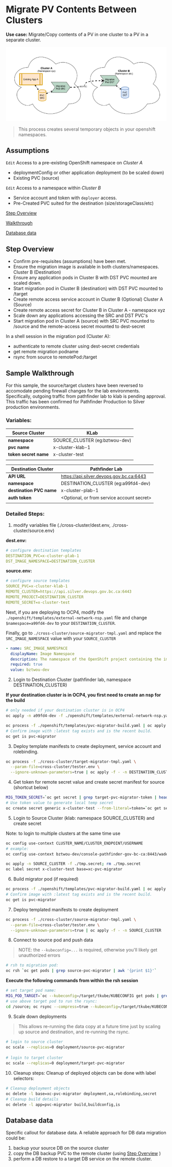 # Migrate PV Contents Between Clusters

**Use case:** Migrate/Copy contents of a PV in one cluster to a PV in a separate cluster.

![](./assets/Intra-Cluster-PV-Copy.png)

> This process creates several temporary objects in your openshift namespaces.

## Assumptions

`Edit` Access to a pre-existing OpenShift namespace on *Cluster A*

  - deploymentConfig or other application deployment (to be scaled down)
  - Existing PVC (source)

`Edit` Access to a namespace within *Cluster B*

  - Service account and token with `deployer` access.
  - Pre-Created PVC suited for the destination (size/storageClass/etc)

[Step Overview](#Step-Overview)

[Walkthrough](#Sample-Walkthrough)

[Database data](#Database-data)

## Step Overview

- Confirm pre-requisites (assumptions) have been met.
- Ensure the migration image is available in both clusters/namespaces.
Cluster B (Destination)
- Ensure any application pods in Cluster B with DST PVC mounted are scaled down.
- Start migration pod in Cluster B (destination) with DST PVC mounted to /target
- Create remote access service account in Cluster B (Optional)
Cluster A (Source)
- Create remote access secret for Cluster B in Cluster A - namespace xyz
- Scale down any applications accessing the SRC and DST PVC's
- Start migration pod in Cluster A (source) with SRC PVC mounted to /source and the remote-access secret mounted to dest-secret

In a shell session in the migration pod (Cluster A):
- authenticate to remote cluster using dest-secret credentials
- get remote migration podname
- rsync from source to remotePod:/target


## Sample Walkthrough

For this sample, the source/target clusters have been reversed to accomodate pending firewall changes for the lab environments.  Specifically, outgoing traffic from pathfinder lab to klab is pending approval.  This traffic has been confirmed for Pathfinder Production to Silver production environments.

### Variables:

| **Source Cluster** | KLab |
| ----- | ----- |
| **namespace** | SOURCE_CLUSTER (eg:bztwou-dev) |
| **pvc name** | x-cluster-klab-1 |
| **token secret name** | x-cluster-test |
| | |

| **Destination Cluster** | Pathfinder Lab |
| ----- | ----- |
| **API URL**| https://api.silver.devops.gov.bc.ca:6443 |
| **namespace** | DESTINATION_CLUSTER (eg:a99fd4-dev) |
| **destination PVC name** | x-cluster-plab-1 |
| **auth token** | \<Optional, or from service account secret\> |
| | |

### Detailed Steps:

1. modify variables file (./cross-cluster/dest.env, ./cross-cluster/source.env)

**dest.env:**
``` yaml
# configure destination templates
DESTINATION_PVC=x-cluster-plab-1
DST_IMAGE_NAMESPACE=DESTINATION_CLUSTER
```
**source.env:**
``` yaml
# configure source templates
SOURCE_PVC=x-cluster-klab-1
REMOTE_CLUSTER=https://api.silver.devops.gov.bc.ca:6443
REMOTE_PROJECT=DESTINATION_CLUSTER
REMOTE_SECRET=x-cluster-test
```

Next, if you are deploying to OCP4, modify the `./openshift/templates/external-network-nsp.yaml` file and
change `$namespace=a99fd4-dev` to your `DESTINATION_CLUSTER`.  
  
Finally, go to `./cross-cluster/source-migrator-tmpl.yaml` and replace the `SRC_IMAGE_NAMESPACE` value with
your `SOURCE_CLUSTER`  
``` yaml
- name: SRC_IMAGE_NAMESPACE
  displayName: Image Namespace
  description: The namespace of the OpenShift project containing the imagestream for the application.
  required: true
  value: bztwou-dev
```

2. Login to Destination Cluster (pathfinder lab, namespace DESTINATION_CLUSTER)

  **If your destination cluster is in OCP4, you first need to create an nsp for the build**
  ``` bash
  # only needed if your destination cluster is in OCP4 
  oc apply -n a99fd4-dev -f ./openshift/templates/external-network-nsp.yaml
  ```
``` bash
oc process -f ./openshift/templates/pvc-migrator-build.yaml | oc apply -f - -n DESTINATION_CLUSTER
# Confirm image with :latest tag exists and is the recent build.
oc get is pvc-migrator
```

3. Deploy template manifests to create deployment, service account and rolebinding.
``` bash
oc process -f ./cross-cluster/target-migrator-tmpl.yaml \
  --param-file=cross-cluster/tester.env \
  --ignore-unknown-parameters=true | oc apply -f - -n DESTINATION_CLUSTER
```

4. Get token for remote secret value and create secret manifest for source (shortcut below)
``` bash
MIG_TOKEN_SECRET=`oc get secret | grep target-pvc-migrator-token | head -1 | awk '{print $1}'`
# Use token value to generate local temp secret
oc create secret generic x-cluster-test --from-literal=token=`oc get secret ${MIG_TOKEN_SECRET} -o json | jq -r .data.token | base64 -d` --dry-run -o json > tmp.secret
```

5. Login to Source Cluster (klab: namespace SOURCE_CLUSTER) and create secret  

Note: to login to multiple clusters at the same time use   
``` bash
oc config use-context CLUSTER_NAME/CLUSTER_ENDPOINT/USERNAME
# example:
oc config use-context bztwou-dev/console-pathfinder-gov-bc-ca:8443/wadeking98
```
``` bash
oc apply -n SOURCE_CLUSTER -f ./tmp.secret; rm ./tmp.secret
oc label secret x-cluster-test base=xc-pvc-migrator
```

6. Build migrator pod (if required)
``` bash
oc process -f ./openshift/templates/pvc-migrator-build.yaml | oc apply -f - -n SOURCE_CLUSTER
# Confirm image with :latest tag exists and is the recent build.
oc get is pvc-migrator
```

7. Deploy templated manifests to create deployment
``` bash
oc process -f ./cross-cluster/source-migrator-tmpl.yaml \
  --param-file=cross-cluster/tester.env \
  --ignore-unknown-parameters=true | oc apply -f - -n SOURCE_CLUSTER
```

8. Connect to source pod and push data
> NOTE: the `--kubeconfig=...` is required, otherwise you'll likely get unauthorized errors

``` bash
# rsh to migration pod:
oc rsh `oc get pods | grep source-pvc-migrator | awk '{print $1}'`
```
**Execute the following commands from within the rsh session**
``` bash
# set target pod name:
MIG_POD_TARGET=`oc --kubeconfig=/target/tkube/KUBECONFIG get pods | grep target-pvc-migrator | awk '{print $1}'`
# use above target pod to run the rsync:
cd /source; oc rsync --compress=true --kubeconfig=/target/tkube/KUBECONFIG . ${MIG_POD_TARGET}:/target
```

9. Scale down deployments
> This allows re-running the data copy at a future time just by scaling up source and destination, and re-running the rsync.
``` bash
# login to source cluster
oc scale --replicas=0 deployment/source-pvc-migrator

# login to target cluster
oc scale --replicas=0 deployment/target-pvc-migrator
```

10. Cleanup steps:
Cleanup of deployed objects can be done with label selectors:
``` bash
# Cleanup deployment objects
oc delete -l base=xc-pvc-migrator deployment,sa,rolebinding,secret
# Cleanup build details
oc delete -l app=pvc-migrator build,buildconfig,is
```

## Database data

Specific callout for database data.  A reliable approach for DB data migration could be:

1. backup your source DB on the source cluster
2. copy the DB backup PVC to the remote cluster (using [Step Overview](#Step-Overview) )
3. perform a DB restore to a target DB service on the remote cluster.
